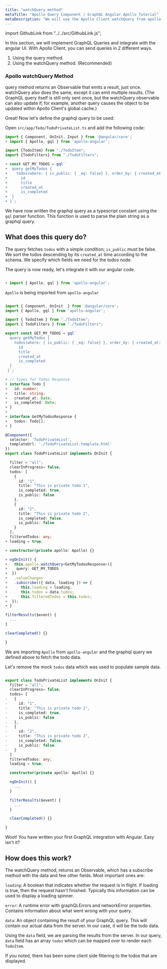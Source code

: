 ```yaml
---
title: "watchQuery method"
metaTitle: "Apollo Query Component | GraphQL Angular Apollo Tutorial"
metaDescription: "We will use the Apollo Client watchQuery from apollo-angular. It is a API to fetch data and handle data, loading and error fields"
---
```


import GithubLink from "../../src/GithubLink.js";

In this section, we will implement GraphQL Queries and integrate with the angular UI.
With Apollo Client, you can send queries in 2 different ways.

1. Using the query method.
2. Using the watchQuery method. (Recommended)

### Apollo watchQuery Method
query method returns an Observable that emits a result, just once. watchQuery also does the same, except it can emit multiple results. (The GraphQL query itself is still only sent once, but the watchQuery observable can also update if, for example, another query causes the object to be updated within Apollo Client's global cache.)

Great! Now let's define the graphql query to be used:

Open `src/app/Todo/TodoPrivateList.ts` and add the following code:

<GithubLink link="https://github.com/hasura/learn-graphql/blob/master/tutorials/frontend/angular-apollo/app-final/src/app/Todo/TodoPrivateList.ts" text="src/app/Todo/TodoPrivateList.ts" />

```typescript
import { Component, OnInit, Input } from '@angular/core';
+ import { Apollo, gql } from 'apollo-angular';

import {TodoItem} from "./TodoItem";
import {TodoFilters} from "./TodoFilters";

+ const GET_MY_TODOS = gql`
+  query getMyTodos {
+    todos(where: { is_public: { _eq: false} }, order_by: { created_at: desc }) {
+      id
+      title
+      created_at
+      is_completed
+  }
+ }`;
```

We have now written the graphql query as a typescript constant using the `gql` parser function. This function is used to parse the plain string as a graphql query.

What does this query do?
------------------------
The query fetches `todos` with a simple condition; `is_public` must be false. We sort the todos descending by its `created_at` time according to the schema. We specify which fields we need for the todos node.

The query is now ready, let's integrate it with our angular code.

```typescript

+ import { Apollo, gql } from 'apollo-angular';
```

`Apollo` is being imported from `apollo-angular`

```typescript

import { Component, OnInit  } from '@angular/core';
import { Apollo, gql } from 'apollo-angular';

import { TodoItem } from "./TodoItem";
import { TodoFilters } from "./TodoFilters";

export const GET_MY_TODOS = gql`
  query getMyTodos {
    todos(where: { is_public: { _eq: false} }, order_by: { created_at: desc }) {
      id
      title
      created_at
      is_completed
  }
 }`;

+ // types for Todos Response
+ interface Todo {
+   id: number;
+   title: string;
+   created_at: Date;
+   is_completed: Date;
+ }
+
+ interface GetMyTodosResponse {
+   todos: Todo[];
+ }

@Component({
  selector: 'TodoPrivateList',
  templateUrl: './TodoPrivateList.template.html'
})
export class TodoPrivateList implements OnInit {

  filter = "all";
  clearInProgress= false;
  todos: [
    {
      id: "1",
      title: "This is private todo 1",
      is_completed: true,
      is_public: false
    },
    {
      id: "2",
      title: "This is private todo 2",
      is_completed: false,
      is_public: false
    }
  ];
  filteredTodos: any;
+ loading = true;

+ constructor(private apollo: Apollo) {}

+ ngOnInit() {
+   this.apollo.watchQuery<GetMyTodosResponse>({
+    query: GET_MY_TODOS
+  })
+   .valueChanges
+   .subscribe(({ data, loading }) => {
+      this.loading = loading;
+      this.todos = data.todos;
+      this.filteredTodos = this.todos;
+  });
+ }

filterResults($event) {
  ...
}

clearCompleted() {}

}

```

We are importing `Apollo` from `apollo-angular` and the graphql query we defined above to fetch the todo data.

Let's remove the mock `todos` data which was used to populate sample data.

```typescript

export class TodoPrivateList implements OnInit {
  filter = "all";
  clearInProgress= false;
  todos= [
-   {
-     id: "1",
-     title: "This is private todo 1",
-     is_completed: true,
-     is_public: false
-   },
-   {
-     id: "2",
-     title: "This is private todo 2",
-     is_completed: false,
-     is_public: false
-   }
  ]
  filteredTodos: any;
  loading = true;

  constructor(private apollo: Apollo) {}

  ngOnInit() {
    ...
  }

  filterResults($event) {
    ...
  }

  clearCompleted() {}

}

```

Woot! You have written your first GraphQL integration with Angular. Easy isn't it?

How does this work?
-------------------
The watchQuery method, returns an Observable, which has a subscribe method with the data and few other fields.  Most important ones are:

`loading`: A boolean that indicates whether the request is in flight. If loading is true, then the request hasn't finished. Typically this information can be used to display a loading spinner.

`error`: A runtime error with graphQLErrors and networkError properties. Contains information about what went wrong with your query.

`data`: An object containing the result of your GraphQL query. This will contain our actual data from the server. In our case, it will be the todo data.

Using the `data` field, we are parsing the results from the server. In our query, `data` field has an array `todos` which can be mapped over to render each `TodoItem`.

If you noted, there has been some client side filtering to the todos that are displayed.
